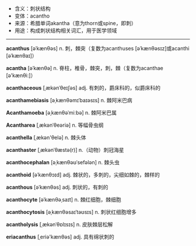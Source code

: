 - <span class="definition">含义：刺状结构</span>
- <span class="definition">变体：acantho</span>
- <span class="definition">来源：希腊单词akantha（意为thorn或spine，即刺）</span>
- <span class="definition">用途：构成刺状结构相关词汇，用于医学领域</span>

---

<span class="vocabulary">**acanthus**</span> [əˈkænθəs] n. 刺，棘突（复数为acanthuses [əˈkænθəsɪz]或acanthi [əˈkænθaɪ]）

<span class="vocabulary">**acantha**</span> [əˈkænθə] n. 脊柱，椎骨，棘突，刺，棘（复数为acanthae [ə'kænθi:]）

<span class="vocabulary">**acanthaceous**</span> [ˌækənˈθeɪʃəs] adj. 有刺的，爵床科的，似爵床科的

<span class="vocabulary">**acanthamebiasis**</span> [əˌkænθəmɪˈbaɪəsɪs] n. 棘阿米巴病

<span class="vocabulary">**Acanthamoeba**</span> [əˌkænθəˈmiːbə] n. 棘阿米巴属

<span class="vocabulary">**Acantharea**</span> [ˌækənˈθeəriə] n. 等幅骨虫纲

<span class="vocabulary">**acanthella**</span> [ˌækən'θelə] n. 棘头体

<span class="vocabulary">**acanthaster**</span> [ˌækənˈθæstə(r)] n.（动物）刺冠海星 

<span class="vocabulary">**acanthocephalan**</span> [əˌkænθəʊˈsefələn] n. 棘头虫

<span class="vocabulary">**acanthoid**</span> [əˈkænθɔɪd] adj. 棘状的，多刺的，尖细如棘的，棘样的

<span class="vocabulary">**acanthous**</span> [əˈkænθəs] adj. 刺状的，有刺的

<span class="vocabulary">**acanthocyte**</span> [əˈkænθəˌsaɪt] n. 棘红细胞，棘细胞

<span class="vocabulary">**acanthocytosis**</span> [əˌkænθəsaɪˈtəʊsɪs] n. 刺状红细胞增多

<span class="vocabulary">**acantholysis**</span> [ˌækənˈθɒlɪsɪs] n. 皮肤棘层松解

<span class="vocabulary">**eriacanthus**</span> [ˌeriә'kænθәs] adj. 具有绵状刺的
